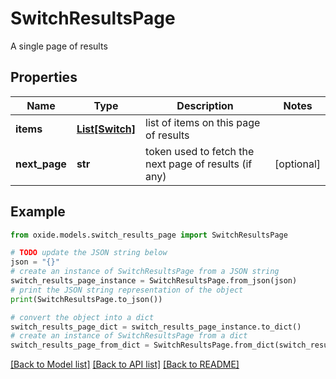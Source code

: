 # SwitchResultsPage

A single page of results

## Properties

Name | Type | Description | Notes
------------ | ------------- | ------------- | -------------
**items** | [**List[Switch]**](Switch.md) | list of items on this page of results | 
**next_page** | **str** | token used to fetch the next page of results (if any) | [optional] 

## Example

```python
from oxide.models.switch_results_page import SwitchResultsPage

# TODO update the JSON string below
json = "{}"
# create an instance of SwitchResultsPage from a JSON string
switch_results_page_instance = SwitchResultsPage.from_json(json)
# print the JSON string representation of the object
print(SwitchResultsPage.to_json())

# convert the object into a dict
switch_results_page_dict = switch_results_page_instance.to_dict()
# create an instance of SwitchResultsPage from a dict
switch_results_page_from_dict = SwitchResultsPage.from_dict(switch_results_page_dict)
```
[[Back to Model list]](../README.md#documentation-for-models) [[Back to API list]](../README.md#documentation-for-api-endpoints) [[Back to README]](../README.md)


